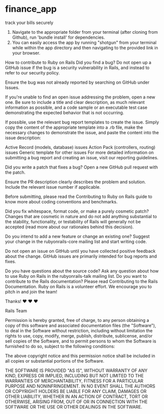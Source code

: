 # finance_app
track your bills securely


1) Navigate to the appropriate folder from your terminal (after cloning from Github), run 'bundle install' for dependencies.
2) You can easily access the app by running "shotgun" from your terminal while within the app directory and then navigating to the provided link in your browser.



How to contribute to Ruby on Rails
Did you find a bug?
Do not open up a GitHub issue if the bug is a security vulnerability in Rails, and instead to refer to our security policy.

Ensure the bug was not already reported by searching on GitHub under Issues.

If you're unable to find an open issue addressing the problem, open a new one. Be sure to include a title and clear description, as much relevant information as possible, and a code sample or an executable test case demonstrating the expected behavior that is not occurring.

If possible, use the relevant bug report templates to create the issue. Simply copy the content of the appropriate template into a .rb file, make the necessary changes to demonstrate the issue, and paste the content into the issue description:

Active Record (models, database) issues
Action Pack (controllers, routing) issues
Generic template for other issues
For more detailed information on submitting a bug report and creating an issue, visit our reporting guidelines.

Did you write a patch that fixes a bug?
Open a new GitHub pull request with the patch.

Ensure the PR description clearly describes the problem and solution. Include the relevant issue number if applicable.

Before submitting, please read the Contributing to Ruby on Rails guide to know more about coding conventions and benchmarks.

Did you fix whitespace, format code, or make a purely cosmetic patch?
Changes that are cosmetic in nature and do not add anything substantial to the stability, functionality, or testability of Rails will generally not be accepted (read more about our rationales behind this decision).

Do you intend to add a new feature or change an existing one?
Suggest your change in the rubyonrails-core mailing list and start writing code.

Do not open an issue on GitHub until you have collected positive feedback about the change. GitHub issues are primarily intended for bug reports and fixes.

Do you have questions about the source code?
Ask any question about how to use Ruby on Rails in the rubyonrails-talk mailing list.
Do you want to contribute to the Rails documentation?
Please read Contributing to the Rails Documentation.
Ruby on Rails is a volunteer effort. We encourage you to pitch in and join the team!

Thanks! ❤️ ❤️ ❤️

Rails Team




Permission is hereby granted, free of charge, to any person obtaining a copy of this software and associated documentation files (the "Software"), to deal in the Software without restriction, including without limitation the rights to use, copy, modify, merge, publish, distribute, sublicense, and/or sell copies of the Software, and to permit persons to whom the Software is furnished to do so, subject to the following conditions:

The above copyright notice and this permission notice shall be included in all copies or substantial portions of the Software.

THE SOFTWARE IS PROVIDED "AS IS", WITHOUT WARRANTY OF ANY KIND, EXPRESS OR IMPLIED, INCLUDING BUT NOT LIMITED TO THE WARRANTIES OF MERCHANTABILITY, FITNESS FOR A PARTICULAR PURPOSE AND NONINFRINGEMENT. IN NO EVENT SHALL THE AUTHORS OR COPYRIGHT HOLDERS BE LIABLE FOR ANY CLAIM, DAMAGES OR OTHER LIABILITY, WHETHER IN AN ACTION OF CONTRACT, TORT OR OTHERWISE, ARISING FROM, OUT OF OR IN CONNECTION WITH THE SOFTWARE OR THE USE OR OTHER DEALINGS IN THE SOFTWARE.
